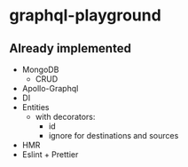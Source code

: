 # graphql-playground

## Already implemented

- MongoDB
  - CRUD
- Apollo-Graphql
- DI
- Entities
  - with decorators:
    - id
    - ignore for destinations and sources
- HMR
- Eslint + Prettier
